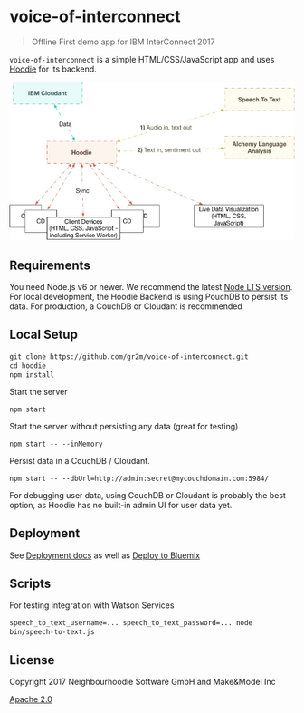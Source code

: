 # voice-of-interconnect

>  Offline First demo app for IBM InterConnect 2017

`voice-of-interconnect` is a simple HTML/CSS/JavaScript app and uses [Hoodie](https://github.com/hoodiehq/hoodie)
for its backend.

![System Architecture](assets/system-architecture.png)

## Requirements

You need Node.js v6 or newer. We recommend the latest [Node LTS version](https://nodejs.org/en/).
For local development, the Hoodie Backend is using PouchDB to persist its data.
For production, a CouchDB or Cloudant is recommended

## Local Setup

```
git clone https://github.com/gr2m/voice-of-interconnect.git
cd hoodie
npm install
```

Start the server

```
npm start
```

Start the server without persisting any data (great for testing)

```
npm start -- --inMemory
```

Persist data in a CouchDB / Cloudant.

```
npm start -- --dbUrl=http://admin:secret@mycouchdomain.com:5984/
```

For debugging user data, using CouchDB or Cloudant is probably the best option,
as Hoodie has no built-in admin UI for user data yet.

## Deployment

See [Deployment docs](http://docs.hood.ie/en/latest/guides/deployment.html) as well as [Deploy to Bluemix](https://github.com/hoodiehq/hoodie-app-tracker/blob/master/deployment.md#deploy-with-bluemix)

## Scripts

For testing integration with Watson Services

```
speech_to_text_username=... speech_to_text_password=... node bin/speech-to-text.js
```

## License

Copyright 2017 Neighbourhoodie Software GmbH and Make&Model Inc

[Apache 2.0](LICENSE)
